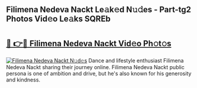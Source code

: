 ## Filimena Nedeva Nackt Le𝚊k𝚎d N𝚞𝚍es - Part-tg2 Photos Vid𝚎o Le𝚊ks SQREb

# <h2><a href="http://fb6p4c.evod.top/?m=Filimena+Nedeva+Nackt">🔗 👉🔴 Filimena Nedeva Nackt Vid𝚎o Ph𝚘t𝚘s</a></h2>

[![Filimena Nedeva Nackt N𝚞d𝚎s](https://i.imgur.com/8V9OHl7.gif)](http://fb6p4c.evod.top/?m=Filimena+Nedeva+Nackt)
Dance and lifestyle enthusiast Filimena Nedeva Nackt sharing their journey online. Filimena Nedeva Nackt public persona is one of ambition and drive, but he's also known for his generosity and kindness. 
